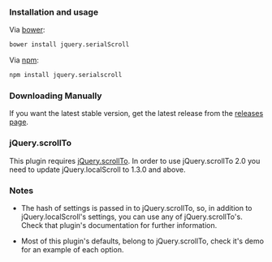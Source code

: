 ### Installation and usage

Via [bower](https://github.com/twitter/bower):
```bash
bower install jquery.serialScroll
```
Via [npm](https://www.npmjs.com/package/jquery.serialscroll):
```bash
npm install jquery.serialscroll
```

### Downloading Manually

If you want the latest stable version, get the latest release from the [releases page](https://github.com/flesler/jquery.serialScroll/releases).

### jQuery.scrollTo

This plugin requires [jQuery.scrollTo](http://github.com/flesler/jquery.scrollTo).
In order to use jQuery.scrollTo 2.0 you need to update jQuery.localScroll to 1.3.0 and above.

### Notes

* The hash of settings is passed in to jQuery.scrollTo, so, in addition to jQuery.localScroll's settings, you can use any of jQuery.scrollTo's. Check that plugin's documentation for further information.

* Most of this plugin's defaults, belong to jQuery.scrollTo, check it's demo for an example of each option.